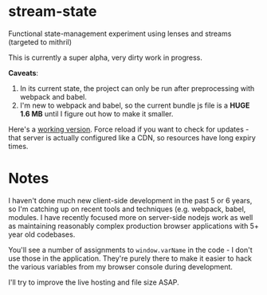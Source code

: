 # stream-state
Functional state-management experiment using lenses and streams (targeted to mithril)

This is currently a super alpha, very dirty work in progress.

__Caveats__:
1. In its current state, the project can only be run after preprocessing with webpack and babel.
2. I'm new to webpack and babel, so the current bundle js file is a __HUGE 1.6 MB__ until I figure out how to make it smaller.

Here's a [working version](http://xioupmedia.com/mithril-dev/index.html). Force reload if you want to check for updates - that server is actually configured like a CDN, so resources have long expiry times.

# Notes
I haven't done much new client-side development in the past 5 or 6 years, so I'm catching up on recent tools and techniques (e.g. webpack, babel, modules. I have recently focused more on server-side nodejs work as well as maintaining reasonably complex production browser applications with 5+ year old codebases.

You'll see a number of assignments to `window.varName` in the code - I don't use those in the application. They're purely there to make it easier to hack the various variables from my browser console during development.

I'll try to improve the live hosting and file size ASAP.

